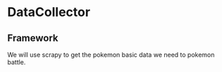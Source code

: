 # DataCollector

## Framework
We will use scrapy to get the pokemon basic data we need to pokemon battle.
